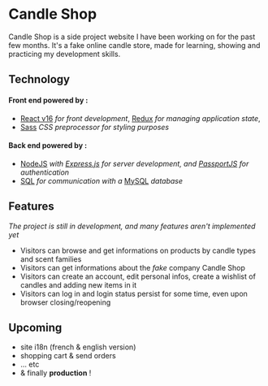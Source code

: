 # Candle Shop


Candle Shop is a side project website I have been working on for the past few months. 
It's a fake online candle store, made for learning, showing and practicing my development skills.



Technology
-----------------------------------------------------------------------------------

#### Front end powered by : 
* [React v16](https://en.reactjs.org/) *for front development*, [Redux](https://redux.js.org/) *for managing application state*, 
* [Sass](https://sass-lang.com/) *CSS preprocessor for styling purposes*

#### Back end powered by : 
* [NodeJS](https://nodejs.org/en/) *with [Express.js](https://expressjs.com/fr/) for server development, and [PassportJS](http://www.passportjs.org/) for authentication* 
* [SQL](https://en.wikipedia.org/wiki/SQL) *for communication with a* [MySQL](https://www.mysql.com/fr/) *database*


Features
-----------------------------------------------------------------------------------
*The project is still in development, and many features aren't implemented yet*

* Visitors can browse and get informations on products by candle types and scent families
* Visitors can get informations about the *fake* company Candle Shop
* Visitors can create an account, edit personal infos, create a wishlist of candles and adding new items in it
* Visitors can log in and login status persist for some time, even upon browser closing/reopening

Upcoming
-----------------------------------------------------------------------------------
* site i18n (french & english version)
* shopping cart & send orders
* ... etc
* & finally **production** !
